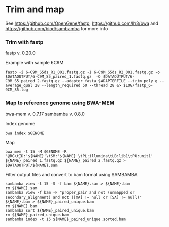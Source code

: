 # Trim and map #

See https://github.com/OpenGene/fastp, https://github.com/lh3/bwa and https://github.com/biod/sambamba for more info

### Trim with fastp ###

fastp v. 0.20.0 

Example with sample 6C9M
```
fastp -i 6-C9M_S5ds_R1_001.fastq.gz -I 6-C9M_S5ds_R2_001.fastq.gz -o $DATAOUTPUT/6-C9M_S5_paired_1.fastq.gz  -O $DATAOUTPUT/6-C9M_S5_paired_2.fastq.gz --adapter_fasta $ADAPTERFILE --trim_poly_g --average_qual 28 --length_required 50 --thread 28 &> $LOG/fastp_6-9CM_S5.log

```

### Map to reference genome using BWA-MEM ###

bwa-mem v. 0.7.17 sambamba v. 0.8.0


Index genome
```
bwa index $GENOME
```

Map
```
bwa mem -t 15 -M $GENOME -R '@RG\tID:'${NAME}'\tSM:'${NAME}'\tPL:illumina\tLB:lib1\tPU:unit1' ${NAME}_paired_1.fastq.gz ${NAME}_paired_2.fastq.gz > $DATAOUTPUT/${NAME}.sam
```

Filter output files and convert to bam format using SAMBAMBA
```
sambamba view -t 15 -S -f bam ${NAME}.sam > ${NAME}.bam
rm ${NAME}.sam
sambamba view -f bam -F "proper_pair and not (unmapped or secondary_alignment) and not ([XA] != null or [SA] != null)" ${NAME}.bam > ${NAME}_paired_unique.bam
rm ${NAME}.bam
sambamba sort ${NAME}_paired_unique.bam
rm ${NAME}_paired_unique.bam
sambamba index -t 15 ${NAME}_paired_unique.sorted.bam
```
